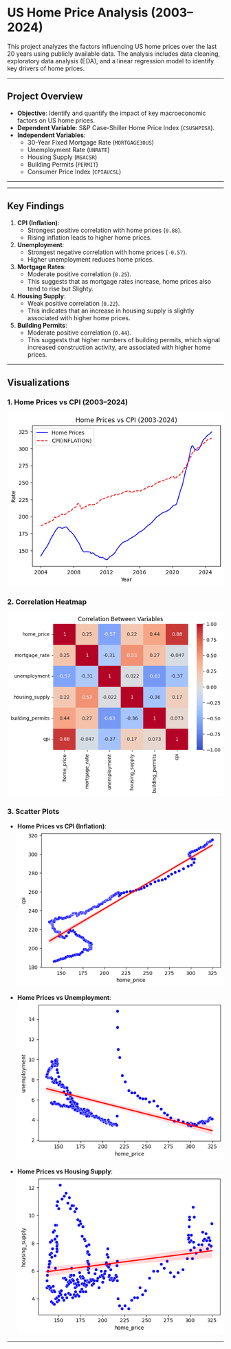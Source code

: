 # US Home Price Analysis (2003–2024)

This project analyzes the factors influencing US home prices over the last 20 years using publicly available data. The analysis includes data cleaning, exploratory data analysis (EDA), and a linear regression model to identify key drivers of home prices.

---

## **Project Overview**
- **Objective**: Identify and quantify the impact of key macroeconomic factors on US home prices.
- **Dependent Variable**: S&P Case-Shiller Home Price Index (`CSUSHPISA`).
- **Independent Variables**:
  - 30-Year Fixed Mortgage Rate (`MORTGAGE30US`)
  - Unemployment Rate (`UNRATE`)
  - Housing Supply (`MSACSR`)
  - Building Permits (`PERMIT`)
  - Consumer Price Index (`CPIAUCSL`)

---


---

## **Key Findings**
1. **CPI (Inflation)**:
   - Strongest positive correlation with home prices (`0.88`).
   - Rising inflation leads to higher home prices.
2. **Unemployment**:
   - Strongest negative correlation with home prices (`-0.57`).
   - Higher unemployment reduces home prices.
3. **Mortgage Rates**:
   - Moderate positive correlation (`0.25`).
   - This suggests that as mortgage rates increase, home prices also tend to rise but Slighty.
4. **Housing Supply**:
   - Weak positive correlation (`0.22`).
   - This indicates that an increase in housing supply is slightly associated with higher home prices.
5. **Building Permits**:
   - Moderate positive correlation (`0.44`).
   - This suggests that higher numbers of building permits, which signal increased construction activity, are associated with higher home prices.



---

## **Visualizations**
### 1. Home Prices vs CPI (2003–2024)
![Home Prices vs CPI](Outputs/Line_chart.png)

### 2. Correlation Heatmap
![Correlation Heatmap](Outputs/Corelation_heat_map.png)

### 3. Scatter Plots
- **Home Prices vs CPI (Inflation)**:
  ![Home Prices vs Inflation](Outputs/scatter_plot_1.png)

- **Home Prices vs Unemployment**:
  ![Home Prices vs Unemployment](Outputs/scatter_plot_3.png)

- **Home Prices vs Housing Supply**:
  ![Home Prices vs Housing Supply](Outputs/scatter_plot_2.png)

---


